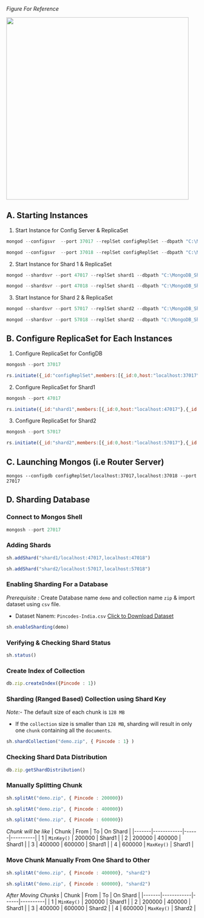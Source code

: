 *Figure For Reference*

<img align="center" width="480"  src='./sharding.png'/>

## A. Starting Instances
1. Start Instance for Config Server & ReplicaSet
```javascript
mongod --configsvr  --port 37017 --replSet configReplSet --dbpath "C:\MongoDB_Sharding\cfg"
```

```javascript
mongod --configsvr  --port 37018 --replSet configReplSet --dbpath "C:\MongoDB_Sharding\cfg_repl"
```


2. Start Instance for Shard 1 & ReplicaSet
```javascript
mongod --shardsvr --port 47017 --replSet shard1 --dbpath "C:\MongoDB_Sharding\shd1"
```

```javascript
mongod --shardsvr --port 47018 --replSet shard1 --dbpath "C:\MongoDB_Sharding\shd1_repl"
```


3. Start Instance for Shard 2 & ReplicaSet
```javascript
mongod --shardsvr --port 57017 --replSet shard2 --dbpath "C:\MongoDB_Sharding\shd2"
```

```javascript
mongod --shardsvr --port 57018 --replSet shard2 --dbpath "C:\MongoDB_Sharding\shd2_repl"
```


## B. Configure ReplicaSet for Each Instances

1. Configure ReplicaSet for ConfigDB
```javascript
mongosh --port 37017
```

```javascript
rs.initiate({_id:"configReplSet",members:[{_id:0,host:"localhost:37017"},{_id:1,host:"localhost:37018"}]})
```


2. Configure ReplicaSet for Shard1
```javascript
mongosh --port 47017
```

```javascript
rs.initiate({_id:"shard1",members:[{_id:0,host:"localhost:47017"},{_id:1,host:"localhost:47018"}]})
```


3. Configure ReplicaSet for Shard2
```javascript
mongosh --port 57017
```

```javascript
rs.initiate({_id:"shard2",members:[{_id:0,host:"localhost:57017"},{_id:1,host:"localhost:57018"}]})
```



## C. Launching Mongos (i.e Router Server)
```
mongos --configdb configReplSet/localhost:37017,localhost:37018 --port 27017
```


## D. Sharding Database
### Connect to Mongos Shell 
```javascript
mongosh --port 27017
```

### Adding Shards
```javascript
sh.addShard("shard1/localhost:47017,localhost:47018")
```

```javascript
sh.addShard("shard2/localhost:57017,localhost:57018")
```
### Enabling Sharding For a Database
*Prerequisite :* Create Database name `demo` and collection name `zip` & import dataset using `csv` file.
- Dataset Nanem: `Pincodes-India.csv` [Click to Download Dataset](https://github.com/AsadCodeCraft/MongoDB/blob/main/pincode-dataset.csv)
```javascript
sh.enableSharding(demo)
```

### Verifying & Checking Shard Status
```javascript
sh.status()
```

### Create Index of Collection 
```javascript      
db.zip.createIndex({Pincode : 1})
```
### Sharding (Ranged Based) Collection using Shard Key 
*Note:-* The default size of each chunk is `128 MB`
- If the `collection` size is smaller than `128 MB`, sharding will result in only one `chunk` containing all the `documents`.
```javascript
sh.shardCollection("demo.zip", { Pincode : 1} )
```
 
### Checking Shard Data Distribution
```javascript
db.zip.getShardDistribution()
```

### Manually Splitting Chunk
```javascript
sh.splitAt("demo.zip", { Pincode : 200000})
```
```javascript
sh.splitAt("demo.zip", { Pincode : 400000})
```
```javascript
sh.splitAt("demo.zip", { Pincode : 600000})
```
*Chunk will be like* 
| Chunk | From       | To   | On Shard |
|-------|------------|------|----------|
| 1     | `MinKey()`   | 200000 | Shard1 |
| 2     | 200000       | 400000 | Shard1 |
| 3     | 400000       | 600000 | Shard1 |
| 4     | 600000       | `MaxKey()` |  Shard1 |


### Move Chunk Manually From One Shard to Other
```javascript
sh.splitAt("demo.zip", { Pincode : 400000}, "shard2")
```
```javascript
sh.splitAt("demo.zip", { Pincode : 600000}, "shard2")
```
*After Moving Chunks*
| Chunk | From       | To   | On Shard |
|-------|------------|------|----------|
| 1     | `MinKey()`   | 200000 | Shard1 |
| 2     | 200000       | 400000 | Shard1 |
| 3     | 400000       | 600000 | Shard2 |
| 4     | 600000       | `MaxKey()` |  Shard2 |
